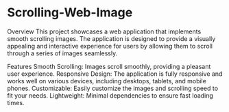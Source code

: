 # Scrolling-Web-Image
Overview
This project showcases a web application that implements smooth scrolling images. The application is designed to provide a visually appealing and interactive experience for users by allowing them to scroll through a series of images seamlessly.

Features
Smooth Scrolling: Images scroll smoothly, providing a pleasant user experience.
Responsive Design: The application is fully responsive and works well on various devices, including desktops, tablets, and mobile phones.
Customizable: Easily customize the images and scrolling speed to fit your needs.
Lightweight: Minimal dependencies to ensure fast loading times.
